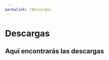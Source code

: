 ```yaml
---
permalink: /descargas
---
```

<html>
<head>
</head>
<body>
  <h1>Descargas</h1>
  <h2>Aquí encontrarás las descargas</h2>
</body>
</html>

